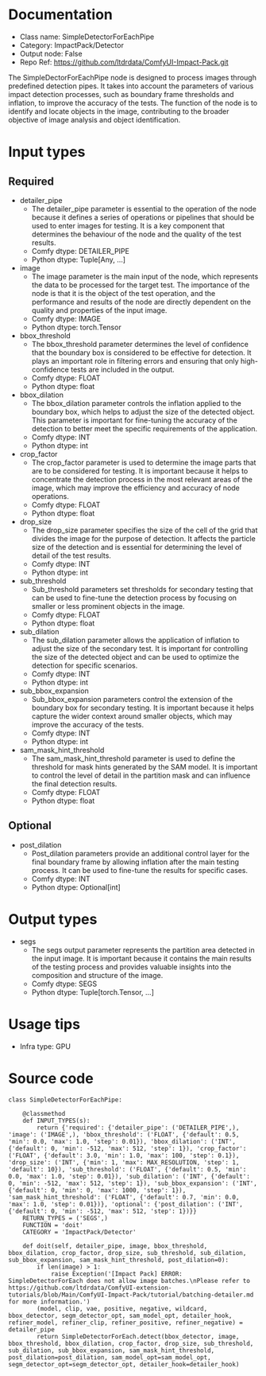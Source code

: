 # Documentation
- Class name: SimpleDetectorForEachPipe
- Category: ImpactPack/Detector
- Output node: False
- Repo Ref: https://github.com/ltdrdata/ComfyUI-Impact-Pack.git

The SimpleDectorForEachPipe node is designed to process images through predefined detection pipes. It takes into account the parameters of various impact detection processes, such as boundary frame thresholds and inflation, to improve the accuracy of the tests. The function of the node is to identify and locate objects in the image, contributing to the broader objective of image analysis and object identification.

# Input types
## Required
- detailer_pipe
    - The detailer_pipe parameter is essential to the operation of the node because it defines a series of operations or pipelines that should be used to enter images for testing. It is a key component that determines the behaviour of the node and the quality of the test results.
    - Comfy dtype: DETAILER_PIPE
    - Python dtype: Tuple[Any, ...]
- image
    - The image parameter is the main input of the node, which represents the data to be processed for the target test. The importance of the node is that it is the object of the test operation, and the performance and results of the node are directly dependent on the quality and properties of the input image.
    - Comfy dtype: IMAGE
    - Python dtype: torch.Tensor
- bbox_threshold
    - The bbox_threshold parameter determines the level of confidence that the boundary box is considered to be effective for detection. It plays an important role in filtering errors and ensuring that only high-confidence tests are included in the output.
    - Comfy dtype: FLOAT
    - Python dtype: float
- bbox_dilation
    - The bbox_dilation parameter controls the inflation applied to the boundary box, which helps to adjust the size of the detected object. This parameter is important for fine-tuning the accuracy of the detection to better meet the specific requirements of the application.
    - Comfy dtype: INT
    - Python dtype: int
- crop_factor
    - The crop_factor parameter is used to determine the image parts that are to be considered for testing. It is important because it helps to concentrate the detection process in the most relevant areas of the image, which may improve the efficiency and accuracy of node operations.
    - Comfy dtype: FLOAT
    - Python dtype: float
- drop_size
    - The drop_size parameter specifies the size of the cell of the grid that divides the image for the purpose of detection. It affects the particle size of the detection and is essential for determining the level of detail of the test results.
    - Comfy dtype: INT
    - Python dtype: int
- sub_threshold
    - Sub_threshold parameters set thresholds for secondary testing that can be used to fine-tune the detection process by focusing on smaller or less prominent objects in the image.
    - Comfy dtype: FLOAT
    - Python dtype: float
- sub_dilation
    - The sub_dilation parameter allows the application of inflation to adjust the size of the secondary test. It is important for controlling the size of the detected object and can be used to optimize the detection for specific scenarios.
    - Comfy dtype: INT
    - Python dtype: int
- sub_bbox_expansion
    - Sub_bbox_expansion parameters control the extension of the boundary box for secondary testing. It is important because it helps capture the wider context around smaller objects, which may improve the accuracy of the tests.
    - Comfy dtype: INT
    - Python dtype: int
- sam_mask_hint_threshold
    - The sam_mask_hint_threshold parameter is used to define the threshold for mask hints generated by the SAM model. It is important to control the level of detail in the partition mask and can influence the final detection results.
    - Comfy dtype: FLOAT
    - Python dtype: float
## Optional
- post_dilation
    - Post_dilation parameters provide an additional control layer for the final boundary frame by allowing inflation after the main testing process. It can be used to fine-tune the results for specific cases.
    - Comfy dtype: INT
    - Python dtype: Optional[int]

# Output types
- segs
    - The segs output parameter represents the partition area detected in the input image. It is important because it contains the main results of the testing process and provides valuable insights into the composition and structure of the image.
    - Comfy dtype: SEGS
    - Python dtype: Tuple[torch.Tensor, ...]

# Usage tips
- Infra type: GPU

# Source code
```
class SimpleDetectorForEachPipe:

    @classmethod
    def INPUT_TYPES(s):
        return {'required': {'detailer_pipe': ('DETAILER_PIPE',), 'image': ('IMAGE',), 'bbox_threshold': ('FLOAT', {'default': 0.5, 'min': 0.0, 'max': 1.0, 'step': 0.01}), 'bbox_dilation': ('INT', {'default': 0, 'min': -512, 'max': 512, 'step': 1}), 'crop_factor': ('FLOAT', {'default': 3.0, 'min': 1.0, 'max': 100, 'step': 0.1}), 'drop_size': ('INT', {'min': 1, 'max': MAX_RESOLUTION, 'step': 1, 'default': 10}), 'sub_threshold': ('FLOAT', {'default': 0.5, 'min': 0.0, 'max': 1.0, 'step': 0.01}), 'sub_dilation': ('INT', {'default': 0, 'min': -512, 'max': 512, 'step': 1}), 'sub_bbox_expansion': ('INT', {'default': 0, 'min': 0, 'max': 1000, 'step': 1}), 'sam_mask_hint_threshold': ('FLOAT', {'default': 0.7, 'min': 0.0, 'max': 1.0, 'step': 0.01})}, 'optional': {'post_dilation': ('INT', {'default': 0, 'min': -512, 'max': 512, 'step': 1})}}
    RETURN_TYPES = ('SEGS',)
    FUNCTION = 'doit'
    CATEGORY = 'ImpactPack/Detector'

    def doit(self, detailer_pipe, image, bbox_threshold, bbox_dilation, crop_factor, drop_size, sub_threshold, sub_dilation, sub_bbox_expansion, sam_mask_hint_threshold, post_dilation=0):
        if len(image) > 1:
            raise Exception('[Impact Pack] ERROR: SimpleDetectorForEach does not allow image batches.\nPlease refer to https://github.com/ltdrdata/ComfyUI-extension-tutorials/blob/Main/ComfyUI-Impact-Pack/tutorial/batching-detailer.md for more information.')
        (model, clip, vae, positive, negative, wildcard, bbox_detector, segm_detector_opt, sam_model_opt, detailer_hook, refiner_model, refiner_clip, refiner_positive, refiner_negative) = detailer_pipe
        return SimpleDetectorForEach.detect(bbox_detector, image, bbox_threshold, bbox_dilation, crop_factor, drop_size, sub_threshold, sub_dilation, sub_bbox_expansion, sam_mask_hint_threshold, post_dilation=post_dilation, sam_model_opt=sam_model_opt, segm_detector_opt=segm_detector_opt, detailer_hook=detailer_hook)
```